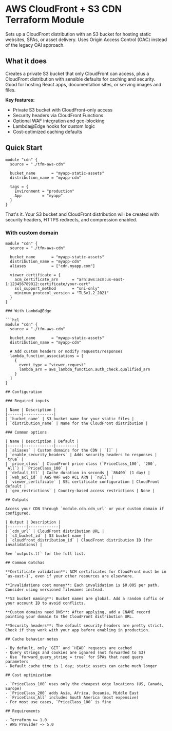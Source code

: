 # AWS CloudFront + S3 CDN Terraform Module

Sets up a CloudFront distribution with an S3 bucket for hosting static websites, SPAs, or asset delivery. Uses Origin Access Control (OAC) instead of the legacy OAI approach.

## What it does

Creates a private S3 bucket that only CloudFront can access, plus a CloudFront distribution with sensible defaults for caching and security. Good for hosting React apps, documentation sites, or serving images and files.

**Key features:**
- Private S3 bucket with CloudFront-only access
- Security headers via CloudFront Functions
- Optional WAF integration and geo-blocking
- Lambda@Edge hooks for custom logic
- Cost-optimized caching defaults

## Quick Start

```hcl
module "cdn" {
  source = "./tfm-aws-cdn"

  bucket_name       = "myapp-static-assets"
  distribution_name = "myapp-cdn"
  
  tags = {
    Environment = "production"
    App         = "myapp"
  }
}
```

That's it. Your S3 bucket and CloudFront distribution will be created with security headers, HTTPS redirects, and compression enabled.

### With custom domain

```hcl
module "cdn" {
  source = "./tfm-aws-cdn"

  bucket_name       = "myapp-static-assets" 
  distribution_name = "myapp-cdn"
  aliases           = ["cdn.myapp.com"]
  
  viewer_certificate = {
    acm_certificate_arn      = "arn:aws:acm:us-east-1:123456789012:certificate/your-cert"
    ssl_support_method       = "sni-only"
    minimum_protocol_version = "TLSv1.2_2021"
  }
}

### With Lambda@Edge

```hcl
module "cdn" {
  source = "./tfm-aws-cdn"

  bucket_name       = "myapp-static-assets"
  distribution_name = "myapp-cdn"
  
  # Add custom headers or modify requests/responses
  lambda_function_associations = [
    {
      event_type = "viewer-request"
      lambda_arn = aws_lambda_function.auth_check.qualified_arn
    }
  ]
}

## Configuration

### Required inputs

| Name | Description |
|------|-------------|
| `bucket_name` | S3 bucket name for your static files |
| `distribution_name` | Name for the CloudFront distribution |

### Common options

| Name | Description | Default |
|------|-------------|---------|
| `aliases` | Custom domains for the CDN | `[]` |
| `enable_security_headers` | Adds security headers to responses | `true` |
| `price_class` | CloudFront price class (`PriceClass_100`, `200`, `All`) | `PriceClass_100` |
| `default_ttl` | Cache duration in seconds | `86400` (1 day) |
| `web_acl_id` | AWS WAF web ACL ARN | `null` |
| `viewer_certificate` | SSL certificate configuration | CloudFront default |
| `geo_restrictions` | Country-based access restrictions | None |

## Outputs

Access your CDN through `module.cdn.cdn_url` or your custom domain if configured.

| Output | Description |
|--------|-------------|
| `cdn_url` | CloudFront distribution URL |
| `s3_bucket_id` | S3 bucket name |
| `cloudfront_distribution_id` | CloudFront distribution ID (for invalidations) |

See `outputs.tf` for the full list.

## Common Gotchas

**Certificate validation**: ACM certificates for CloudFront must be in `us-east-1`, even if your other resources are elsewhere.

**Invalidations cost money**: Each invalidation is $0.005 per path. Consider using versioned filenames instead.

**S3 bucket naming**: Bucket names are global. Add a random suffix or your account ID to avoid conflicts.

**Custom domains need DNS**: After applying, add a CNAME record pointing your domain to the CloudFront distribution URL.

**Security headers**: The default security headers are pretty strict. Check if they work with your app before enabling in production.

## Cache behavior notes

- By default, only `GET` and `HEAD` requests are cached
- Query strings and cookies are ignored (not forwarded to S3)
- Use `forward_query_string = true` for SPAs that need query parameters
- Default cache time is 1 day; static assets can cache much longer

## Cost optimization

- `PriceClass_100` uses only the cheapest edge locations (US, Canada, Europe)
- `PriceClass_200` adds Asia, Africa, Oceania, Middle East
- `PriceClass_All` includes South America (most expensive)
- For most use cases, `PriceClass_100` is fine

## Requirements

- Terraform >= 1.0
- AWS Provider ~> 5.0